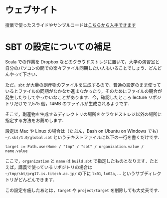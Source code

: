 # ウェブサイト

授業で使ったスライドやサンプルコードは[こちらから入手できます](https://is-prg1b.github.io/lecture/)

# SBT の設定についての補足

Scala での作業を Dropbox などのクラウドストレジに置いて，大学の演習室と自分のパソコンの間での楽々ファイル同期したい人もいることでしょう．どんどんやって下さい．

ただ，`sbt` が大量の副産物のファイルを生成するので，普通の設定のまま使っているとファイルの同期がなかなか進まなかったり，そのためにファイルの競合が発生したりしてやっかいなことがあります．今，確認したところ lecture リポジトリだけで 2,575 個，14MB のファイルが生成されるようです．


そこで，副産物を生成するディレクトリの場所をクラウドストレジ以外の場所に指定する方法をお薦めします．

設定は Mac や Linux の場合は（たぶん，Bash on Ubuntu on Windows でも）`~/.sbt/1.0/global.sbt` というテキストファイルに以下の一行を書くだけです．

~~~
target := Path.userHome / "tmp" / "sbt" / organization.value / name.value
~~~

ここで，`organization` と `name` は `build.sbt` で指定したものとなります．たとえば，講義で使っているリポジトリの場合は `~/tmp/sbt/prg17.is.titech.ac.jp/` の下に `lx01`, `lx02a`, ... というサブディレクトリがどんどんできます．

この設定を施したあとは，`target` や `project/target` を削除しても大丈夫です．
